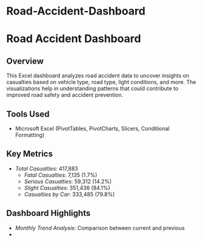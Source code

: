 # Road-Accident-Dashboard
 # Road Accident Dashboard

## Overview
This Excel dashboard analyzes road accident data to uncover insights on casualties based on vehicle type, road type, light conditions, and more. The visualizations help in understanding patterns that could contribute to improved road safety and accident prevention.

## Tools Used
- Microsoft Excel (PivotTables, PivotCharts, Slicers, Conditional Formatting)

## Key Metrics
- *Total Casualties*: 417,883
  - *Fatal Casualties*: 7,135 (1.7%)
  - *Serious Casualties*: 59,312 (14.2%)
  - *Slight Casualties*: 351,436 (84.1%)
  - *Casualties by Car*: 333,485 (79.8%)

## Dashboard Highlights
- *Monthly Trend Analysis*: Comparison between current and previous
-
